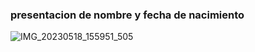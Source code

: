### presentacion de nombre y fecha de nacimiento


![IMG_20230518_155951_505](https://github.com/maribel848/agamos-pizza/assets/132409580/3fdf2447-6211-4170-89b6-a45f093ff876)




